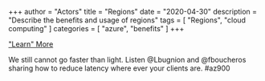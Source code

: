 +++
author = "Actors"
title = "Regions"
date = "2020-04-30"
description = "Describe the benefits and usage of regions"
tags = [
    "Regions",
    "cloud computing"
]
categories = [
    "azure",
    "benefits"
]
+++

["Learn" More](https://jhand.dev/27)

We still cannot go faster than light. Listen @Lbugnion and @fboucheros sharing how to reduce latency where ever your clients are. #az900